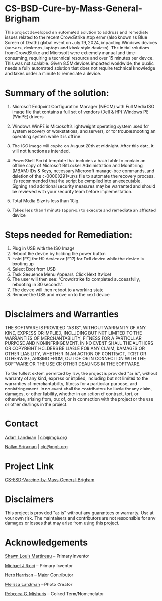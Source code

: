 # CS-BSD-Cure-by-Mass-General-Brigham 

This project developed an automated solution to address and remediate issues related to the recent CrowdStrike stop error (also known as Blue Screen of Death) global event on July 19, 2024, impacting Windows devices (servers, desktops, laptops and kiosk style devices).  The initial solutions from CrowdStrike and Microsoft were extremely manual and time-consuming, requiring a technical resource and over 15 minutes per device. This was not scalable. Given 8.5M devices impacted worldwide, the public needs a fully automated solution that does not require technical knowledge and takes under a minute to remediate a device. 


# Summary of the solution:

1.	Microsoft Endpoint Configuration Manager (MECM) with Full Media ISO image file that contains a full set of vendors (Dell & HP) Windows PE (WinPE) drivers.  

2.	Windows WinPE is Microsoft’s lightweight operating system used for system recovery of workstations, and servers, or for troubleshooting an operating system while it is offline.
   
3.	The ISO image will expire on August 20th at midnight. After this date, it will not function as intended.
   
4.	PowerShell Script template that includes a hash table to contain an offline copy of Microsoft BitLocker Administration and Monitoring (MBAM) IDs & Keys, necessary Microsoft manage-bde commands, and deletion of the c-00000291*.sys file to automate the recovery process.  It’s recommended that the script be compiled into an executable.  Signing and additional security measures may be warranted and should be reviewed with your security team before implementation.
   
5.	Total Media Size is less than 1Gig.
   
6.	Takes less than 1 minute (approx.) to execute and remediate an affected device 

# Steps needed for Remediation: 
1.	Plug in USB with the ISO Image
2.	Reboot the device by holding the power button
3.	Hold [F9] for HP device or [F12] for Dell device while the device is booting up
4.	Select Boot from USB
5.	Task Sequence Menu Appears: Click Next (twice)
6.	The user will then see: “Crowdstrike fix completed successfully, rebooting in 30 seconds".  
7.	The device will then reboot to a working state
8.	Remove the USB and move on to the next device

# Disclaimers and Warranties
THE SOFTWARE IS PROVIDED "AS IS", WITHOUT WARRANTY OF ANY KIND, EXPRESS OR IMPLIED, INCLUDING BUT NOT LIMITED TO THE WARRANTIES OF MERCHANTABILITY, FITNESS FOR A PARTICULAR PURPOSE AND NONINFRINGEMENT. IN NO EVENT SHALL THE AUTHORS OR COPYRIGHT HOLDERS BE LIABLE FOR ANY CLAIM, DAMAGES OR OTHER LIABILITY, WHETHER IN AN ACTION OF CONTRACT, TORT OR OTHERWISE, ARISING FROM, OUT OF OR IN CONNECTION WITH THE SOFTWARE OR THE USE OR OTHER DEALINGS IN THE SOFTWARE.


To the fullest extent permitted by law, the project is provided "as is", without warranty of any kind, express or implied, including but not limited to the warranties of merchantability, fitness for a particular purpose, and noninfringement. In no event shall the contributors be liable for any claim, damages, or other liability, whether in an action of contract, tort, or otherwise, arising from, out of, or in connection with the project or the use or other dealings in the project.

# Contact
[Adam Landman](https://www.linkedin.com/in/adam-landman-162b2333/) | cio@mgb.org

[Nallan Sriraman](https://www.linkedin.com/in/nallansriraman/) | cto@mgb.org

# Project Link
[CS-BSD-Vaccine-by-Mass-General-Brigham](https://github.com/nsriraman/CS-Vaccine-by-Mass-General-Brigham/tree/main)

# Disclaimers
This project is provided "as is" without any guarantees or warranty. Use at your own risk. The maintainers and contributors are not responsible for any damages or losses that may arise from using this project.

# Acknowledgements
[Shawn Louis Martineau](https://www.linkedin.com/in/shawn-martineau-a087ba21/) – Primary Inventor

[Michael J Ricci](https://www.linkedin.com/in/michael-ricci-ma/) – Primary Inventor 

[Herb Harrison](https://www.linkedin.com/in/herbertaharrison2/) – Major Contributor

[Melissa Landman](https://www.linkedin.com/in/melissa-landman-56970b9/)  – Photo Creator

[Rebecca G. Mishuris](https://www.linkedin.com/in/rebecca-mishuris) – Coined Term/Nomenclator
